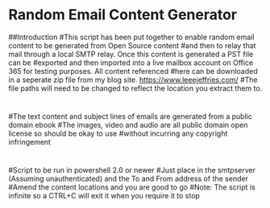 # Random Email Content Generator
##Introduction
#This script has been put together to enable random email content to be generated from Open Source content
#and then to relay that mail through a local SMTP relay. Once this content is generated a PST file can be 
#exported and then imported into a live mailbox account on Office 365 for testing purposes. All content referenced
#here can be downloaded in a seperate zip file from my blog site. https://www.leeejeffries.com/
#The file paths will need to be changed to reflect the location you extract them to.
#
#The text content and subject lines of emails are generated from a public domain ebook
#The images, video and audio are all public domain open license so should be okay to use
#without incurring any copyright infringement
#
#Script to be run in powershell 2.0 or newer
#Just place in the smtpserver (Assuming unauthenticated) and the To and From address of the sender
#Amend the content locations and you are good to go
#Note: The script is infinite so a CTRL+C will exit it when you require it to stop
##